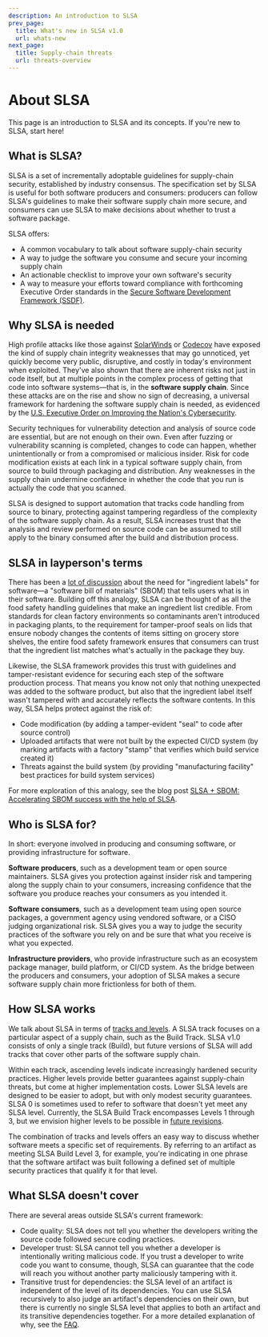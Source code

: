```yaml
---
description: An introduction to SLSA
prev_page:
  title: What's new in SLSA v1.0
  url: whats-new
next_page:
  title: Supply-chain threats
  url: threats-overview
---
```


# About SLSA

This page is an introduction to SLSA and its concepts. If you're new
to SLSA, start here!

## What is SLSA?

SLSA is a set of incrementally adoptable guidelines for supply-chain security,
established by industry consensus. The specification set by SLSA is useful for
both software producers and consumers: producers can follow SLSA's guidelines to
make their software supply chain more secure, and consumers can use SLSA to make
decisions about whether to trust a software package. 

SLSA offers:

-   A common vocabulary to talk about software supply-chain security
-   A way to judge the software you consume and secure your incoming supply chain
-   An actionable checklist to improve your own software's security
-   A way to measure your efforts toward compliance with forthcoming
    Executive Order standards in the [Secure Software Development Framework (SSDF)](https://csrc.nist.gov/Projects/ssdf).

## Why SLSA is needed

High profile attacks like those against [SolarWinds](https://www.crowdstrike.com/blog/sunspot-malware-technical-analysis/) or [Codecov](https://about.codecov.io/apr-2021-post-mortem/) have exposed the kind of supply
chain integrity weaknesses that may go unnoticed, yet quickly become very
public, disruptive, and costly in today's environment when exploited. They've
also shown that there are inherent risks not just in code itself, but at
multiple points in the complex process of getting that code into software
systems—that is, in the **software supply chain**. Since these attacks are on
the rise and show no sign of decreasing, a universal framework for hardening the
software supply chain is needed, as evidenced by the
[U.S. Executive Order on Improving the Nation's Cybersecurity](https://www.whitehouse.gov/briefing-room/presidential-actions/2021/05/12/executive-order-on-improving-the-nations-cybersecurity/).

Security techniques for vulnerability detection and analysis of source code are
essential, but are not enough on their own. Even after fuzzing or vulnerability
scanning is completed, changes to code can happen, whether unintentionally or
from a compromised or malicious insider. Risk for code modification exists at
each link in a typical software supply chain, from source to build through
packaging and distribution. Any weaknesses in the supply chain undermine
confidence in whether the code that you run is actually the code that you
scanned. 

SLSA is designed to support automation that tracks code handling from source 
to binary, protecting against tampering regardless of the complexity 
of the software supply chain. As a result, SLSA increases trust that the 
analysis and review performed on source code can be assumed to still apply to 
the binary consumed after the build and distribution process. 

## SLSA in layperson's terms

There has been a [lot of discussion](https://ntia.gov/page/software-bill-materials) about the need for "ingredient labels" for
software—a "software bill of materials" (SBOM) that tells users what is in their
software. Building off this analogy, SLSA can be thought of as all the food
safety handling guidelines that make an ingredient list credible. From standards
for clean factory environments so contaminants aren't introduced in packaging
plants, to the requirement for tamper-proof seals on lids that ensure nobody
changes the contents of items sitting on grocery store shelves, the entire food
safety framework ensures that consumers can trust that the ingredient list
matches what's actually in the package they buy.

Likewise, the SLSA framework provides this trust with guidelines and
tamper-resistant evidence for securing each step of the software production
process. That means you know not only that nothing unexpected was added to the
software product, but also that the ingredient label itself wasn't tampered with
and accurately reflects the software contents. In this way, SLSA helps protect
against the risk of:

-   Code modification (by adding a tamper-evident "seal" to code after
    source control)
-   Uploaded artifacts that were not built by the expected CI/CD system (by marking
    artifacts with a factory "stamp" that verifies which build service created it)
-   Threats against the build system (by providing "manufacturing facility"
    best practices for build system services)

For more exploration of this analogy, see the blog post
[SLSA + SBOM: Accelerating SBOM success with the help of SLSA](https://slsa.dev/blog/2022/05/slsa-sbom).

## Who is SLSA for?

In short: everyone involved in producing and consuming software, or providing 
infrastructure for software.

**Software producers**, such as a development team or open
source maintainers. SLSA gives you protection against insider risk and tampering
along the supply chain to your consumers, increasing confidence that the
software you produce reaches your consumers as you intended it.

**Software consumers**, such as a development team using open source packages, a
government agency using vendored software, or a CISO judging organizational
risk. SLSA gives you a way to judge the security practices of the software you
rely on and be sure that what you receive is what you expected.

**Infrastructure providers**, who provide infrastructure such as an ecosystem
package manager, build platform, or CI/CD system. As the bridge between the
producers and consumers, your adoption of SLSA makes a secure software supply
chain more frictionless for both of them. 

## How SLSA works

We talk about SLSA in terms of [tracks and levels](levels.md).
A SLSA track focuses on a particular aspect of a supply chain, such as the Build
Track. SLSA v1.0 consists of only a single track (Build), but future versions of
SLSA will add tracks that cover other parts of the software supply chain.

Within each track, ascending levels indicate increasingly hardened security
practices. Higher levels provide better guarantees against supply-chain threats,
but come at higher implementation costs. Lower SLSA levels are designed to be
easier to adopt, but with only modest security guarantees. SLSA 0 is sometimes
used to refer to software that doesn't yet meet any SLSA level. Currently, the
SLSA Build Track encompasses Levels 1 through 3, but we envision higher levels
to be possible in [future revisions](future-directions.md).   

The combination of tracks and levels offers an easy way to discuss whether
software meets a specific set of requirements. By referring to an artifact as
meeting SLSA Build Level 3, for example, you're indicating in one phrase that
the software artifact was built following a defined set of multiple security
practices that qualify it for that level. 

## What SLSA doesn't cover

There are several areas outside SLSA's current framework:

-   Code quality: SLSA does not tell you whether the developers writing the
    source code followed secure coding practices.
-   Developer trust: SLSA cannot tell you whether a developer is
    intentionally writing malicious code. If you trust a developer to write
    code you want to consume, though, SLSA can guarantee that the code will
    reach you without another party maliciously tampering with it.
-   Transitive trust for dependencies: the SLSA level of an artifact is
    independent of the level of its dependencies. You can use SLSA recursively to 
    also judge an artifact's dependencies on their own, but there is 
    currently no single SLSA level that applies to both an artifact and its 
    transitive dependencies together. For a more detailed explanation of why, 
    see the [FAQ](faq).
